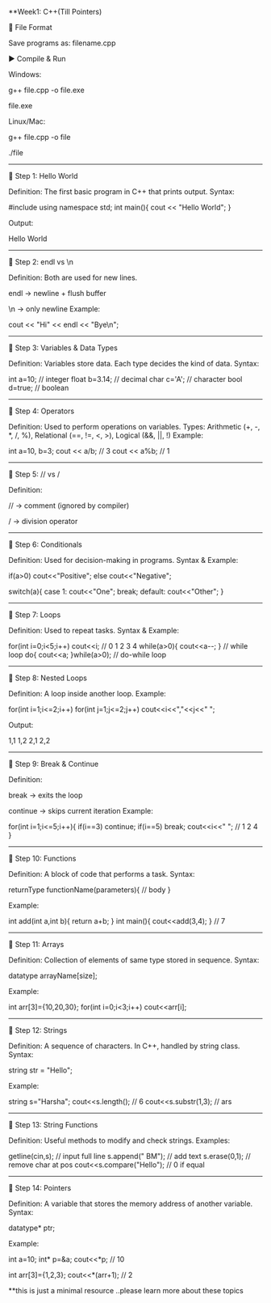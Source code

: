   **Week1: C++(Till Pointers)

📂 File Format

Save programs as: filename.cpp


▶️ Compile & Run

Windows:

g++ file.cpp -o file.exe

file.exe

Linux/Mac:

g++ file.cpp -o file

./file



---

🔹 Step 1: Hello World

Definition: The first basic program in C++ that prints output.
Syntax:

#include <iostream>
using namespace std;
int main(){
    cout << "Hello World";
}

Output:

Hello World


---

🔹 Step 2: endl vs \n

Definition: Both are used for new lines.

endl → newline + flush buffer

\n → only newline
Example:


cout << "Hi" << endl << "Bye\n";


---

🔹 Step 3: Variables & Data Types

Definition: Variables store data. Each type decides the kind of data.
Syntax:

int a=10;    // integer
float b=3.14; // decimal
char c='A';   // character
bool d=true;  // boolean


---

🔹 Step 4: Operators

Definition: Used to perform operations on variables.
Types: Arithmetic (+, -, *, /, %), Relational (==, !=, <, >), Logical (&&, ||, !)
Example:

int a=10, b=3;
cout << a/b;   // 3
cout << a%b;   // 1


---

🔹 Step 5: // vs /

Definition:

// → comment (ignored by compiler)

/ → division operator



---

🔹 Step 6: Conditionals

Definition: Used for decision-making in programs.
Syntax & Example:

if(a>0) cout<<"Positive";
else cout<<"Negative";

switch(a){
  case 1: cout<<"One"; break;
  default: cout<<"Other";
}


---

🔹 Step 7: Loops

Definition: Used to repeat tasks.
Syntax & Example:

for(int i=0;i<5;i++) cout<<i;    // 0 1 2 3 4
while(a>0){ cout<<a--; }         // while loop
do{ cout<<a; }while(a>0);        // do-while loop


---

🔹 Step 8: Nested Loops

Definition: A loop inside another loop.
Example:

for(int i=1;i<=2;i++)
  for(int j=1;j<=2;j++)
    cout<<i<<","<<j<<" ";

Output:

1,1 1,2 2,1 2,2


---

🔹 Step 9: Break & Continue

Definition:

break → exits the loop

continue → skips current iteration
Example:


for(int i=1;i<=5;i++){
  if(i==3) continue;
  if(i==5) break;
  cout<<i<<" "; // 1 2 4
}


---

🔹 Step 10: Functions

Definition: A block of code that performs a task.
Syntax:

returnType functionName(parameters){
   // body
}

Example:

int add(int a,int b){ return a+b; }
int main(){ cout<<add(3,4); } // 7


---

🔹 Step 11: Arrays

Definition: Collection of elements of same type stored in sequence.
Syntax:

datatype arrayName[size];

Example:

int arr[3]={10,20,30};
for(int i=0;i<3;i++) cout<<arr[i];


---

🔹 Step 12: Strings

Definition: A sequence of characters. In C++, handled by string class.
Syntax:

string str = "Hello";

Example:

string s="Harsha";
cout<<s.length();    // 6
cout<<s.substr(1,3); // ars


---

🔹 Step 13: String Functions

Definition: Useful methods to modify and check strings.
Examples:

getline(cin,s);             // input full line
s.append(" BM");            // add text
s.erase(0,1);               // remove char at pos
cout<<s.compare("Hello");   // 0 if equal


---

🔹 Step 14: Pointers

Definition: A variable that stores the memory address of another variable.
Syntax:

datatype* ptr;

Example:

int a=10;
int* p=&a;
cout<<*p;   // 10

int arr[3]={1,2,3};
cout<<*(arr+1); // 2




**this is just a minimal resource ..please learn more about these topics 
